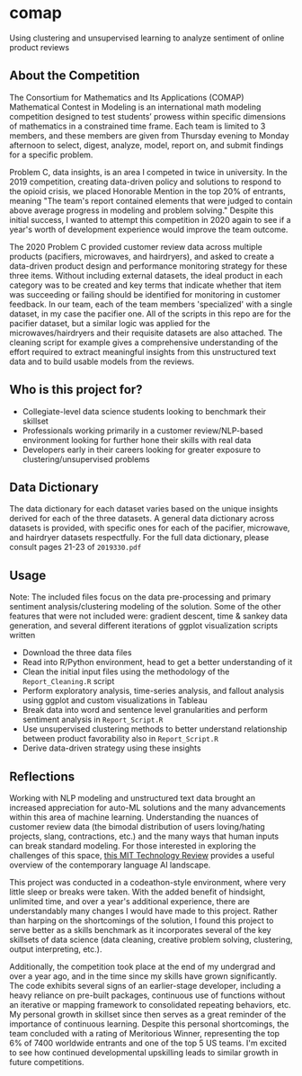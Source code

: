 # comap
Using clustering and unsupervised learning to analyze sentiment of online product reviews



About the Competition
------------------------
 The Consortium for Mathematics and Its Applications (COMAP) Mathematical Contest in Modeling is an international math modeling competition designed to test students’ prowess within specific dimensions of mathematics in a constrained time frame. Each team is limited to 3 members, and these members are given from Thursday evening to Monday afternoon to select, digest, analyze, model, report on, and submit findings for a specific problem. 

Problem C, data insights, is an area I competed in twice in university. In the 2019 competition, creating data-driven policy and solutions to respond to the opioid crisis, we placed Honorable Mention in the top 20% of entrants, meaning "The team's report contained elements that were judged to contain above average progress in modeling and problem solving." Despite this initial success, I wanted to attempt this competition in 2020 again to see if a year's worth of development experience would improve the team outcome. 

The 2020 Problem C provided customer review data across multiple products (pacifiers, microwaves, and hairdryers), and asked to create a data-driven product design and performance monitoring strategy for these three items. Without including external datasets, the ideal product in each category was to be created and key terms that indicate whether that item was succeeding or failing should be identified for monitoring in customer feedback. In our team, each of the team members 'specialized' with a single dataset, in my case the pacifier one. All of the scripts in this repo are for the pacifier dataset, but a similar logic was applied for the microwaves/hairdryers and their requisite datasets are also attached. The cleaning script for example gives a comprehensive understanding of the effort required to extract meaningful insights from this unstructured text data and to build usable models from the reviews.

 
Who is this project for?
------------------------
- Collegiate-level data science students looking to benchmark their skillset
- Professionals working primarily in a customer review/NLP-based environment looking for further hone their skills with real data
- Developers early in their careers looking for greater exposure to clustering/unsupervised problems
 
 
Data Dictionary
------------------------
 The data dictionary for each dataset varies based on the unique insights derived for each of the three datasets. A general data dictionary across datasets is provided, with specific ones for each of the pacifier, microwave, and hairdryer datasets respectfully. For the full data dictionary, please consult pages 21-23 of `2019330.pdf`

 
Usage
------------------------
Note: 
The included files focus on the data pre-processing and primary sentiment analysis/clustering modeling of the solution. Some of the other features that were not included were: gradient descent, time & sankey data generation, and several different iterations of ggplot visualization scripts written
- Download the three data files
- Read into R/Python environment, head to get a better understanding of it
- Clean the initial input files using the methodology of the `Report_Cleaning.R` script
- Perform exploratory analysis, time-series analysis, and fallout analysis using ggplot and custom visualizations in Tableau
- Break data into word and sentence level granularities and perform sentiment analysis in `Report_Script.R`
- Use unsupervised clustering methods to better understand relationship between product favorability also in `Report_Script.R`
- Derive data-driven strategy using these insights 
 
 
 
Reflections
------------------------
Working with NLP modeling and unstructured text data brought an increased appreciation for auto-ML solutions and the many advancements within this area of machine learning. Understanding the nuances of customer review data (the bimodal distribution of users loving/hating projects, slang, contractions, etc.) and the many ways that human inputs can break standard modeling. For those interested in exploring the challenges of this space, [this MIT Technology Review](https://www.technologyreview.com/2021/05/20/1025135/ai-large-language-models-bigscience-project/) provides a useful overview of the contemporary language AI landscape.

This project was conducted in a codeathon-style environment, where very little sleep or breaks were taken. With the added benefit of hindsight, unlimited time, and over a year's additional experience, there are understandably many changes I would have made to this project. Rather than harping on the shortcomings of the solution, I found this project to serve better as a skills benchmark as it incorporates several of the key skillsets of data science (data cleaning, creative problem solving, clustering, output interpreting, etc.). 

Additionally, the competition took place at the end of my undergrad and over a year ago, and in the time since my skills have grown significantly. The code exhibits several signs of an earlier-stage developer, including a heavy reliance on pre-built packages, continuous use of functions without an iterative or mapping framework to consolidated repeating behaviors, etc. My personal growth in skillset since then serves as a great reminder of the importance of continuous learning. Despite this personal shortcomings, the team concluded with a rating of Meritorious Winner, representing the top 6% of 7400 worldwide entrants and one of the top 5 US teams. I'm excited to see how continued developmental upskilling leads to similar growth in future competitions.
